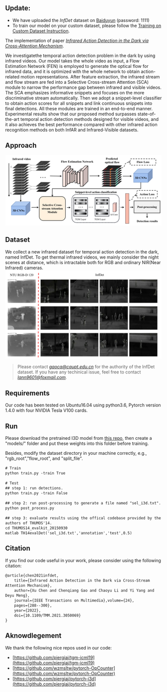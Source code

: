 ## Update:

- We have uploaded the $InfDet$ dataset on [Baiduyun](https://pan.baidu.com/s/1mgteavY9-TmGwacMNaPTXg) (password: 1111)
- To train our model on your custom dataset, please follow the [Training on Custom Dataset Instruction](https://github.com/LannCX/InfDetNet/blob/main/asset/Training-on-custom-dataset.pdf).

The implementation of paper [*Infrared Action Detection in the Dark via Cross-Attention Mechanism*](https://ieeexplore.ieee.org/abstract/document/9316950).

We investigatethe temporal action detection problem in the dark by using infrared videos. 
Our model takes the whole video as input, a Flow Estimation Network (FEN) is employed to generate the optical flow for infrared data, and it is optimized with the whole network to obtain action-related motion representations. 
After feature extraction, the infrared stream and flow stream are fed into a Selective Cross-stream Attention (SCA) module to narrow the performance gap between infrared and visible videos. 
The SCA emphasizes informative snippets and focuses on the more discriminative stream automatically. 
Then we adopt a snippet-level classifier to obtain action scores for all snippets and link continuous snippets into final detections.
All these modules are trained in an end-to-end manner.
Experimental results show that our proposed method surpasses state-of-the-art temporal action detection methods designed for visible videos, and it also achieves the best performance compared with other infrared action recognition methods on both InfAR and Infrared-Visible datasets.

## Approach
![overview](https://github.com/LannCX/InfDetNet/blob/main/asset/overview.jpg)

## Dataset
We collect a new infrared dataset for temporal action detection in the dark, named InfDet. 
To get thermal infrared videos, we mainly consider the night scenes at distance, which is intractable both for RGB and ordinary
NIR(Near Infrared) cameras.
![dataset](https://github.com/LannCX/InfDetNet/blob/main/asset/dataset.jpg)
> Please contact *gaocq@cqupt.edu.cn* for the authority of the InfDet dataset.
> If you have any techinical issue, feel free to contact *lann9601@foxmail.com*.

## Requirements
Our code has been tested on Ubuntu16.04 using python3.6, Pytorch version 1.4.0 with four NVIDIA Tesla V100 cards.

## Run

Please download the pretrained I3D model from [this repo](https://github.com/piergiaj/pytorch-i3d/tree/master/models), then create a "models/" folder  and put these weights into this folder before training.


Besides, modify the dataset directory in your machine correctly, e.g., "rgb_root","flow_root", and "split_file".
```
# Train
python train.py -train True

# Test
## step 1: run detections.
python train.py -train False

## step 2: run post-processing to generate a file named "sel_i3d.txt".
python post_process.py

## step 3: evaluate results using the offical codebase provided by the authors of THUMOS'14.
cd THUMOS14_evalkit_20150930
matlab TH14evalDet('sel_i3d.txt','annotation','test',0.5)
```

## Citation
If you find our code useful in your work, please consider using the following citation:
```
@article{chen2021infdet,
    title={Infrared Action Detection in the Dark via Cross-Stream Attention Mechanism},
    author={Xu Chen and Chenqiang Gao and Chaoyu Li and Yi Yang and Deyu Meng},
    journal={IEEE Transactions on Multimedia},volume={24},
    pages={288--300},
    year={2022},
    doi={10.1109/TMM.2021.3050069}
}
```

## Aknowdlegement
We thank the following nice repos used in our code:
- [https://github.com/piergiaj/tgm-icml19](https://github.com/piergiaj/tgm-icml19)
- [https://github.com/wzmsltw/pytorch-OpCounter](https://github.com/wzmsltw/pytorch-OpCounter)
- [https://github.com/piergiaj/pytorch-i3d](https://github.com/piergiaj/pytorch-i3d)
